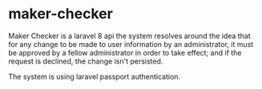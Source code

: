 # maker-checker
 
Maker Checker is a laravel 8 api the system resolves around the idea that for any change to be made to user information by an administrator, it must be approved by a fellow administrator in order to take effect; and if the request is declined, the change isn't persisted.

The system is using laravel passport authentication.

